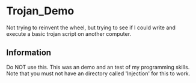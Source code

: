 # Trojan_Demo
Not trying to reinvent the wheel, but trying to see if I could write and execute a basic trojan script on another computer.

## Information
Do NOT use this. This was an demo and an test of my programming skills. 
Note that you must not have an directory called 'Injection' for this to work.
